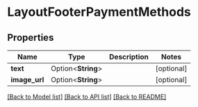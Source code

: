# LayoutFooterPaymentMethods

## Properties

Name | Type | Description | Notes
------------ | ------------- | ------------- | -------------
**text** | Option<**String**> |  | [optional]
**image_url** | Option<**String**> |  | [optional]

[[Back to Model list]](../README.md#documentation-for-models) [[Back to API list]](../README.md#documentation-for-api-endpoints) [[Back to README]](../README.md)


